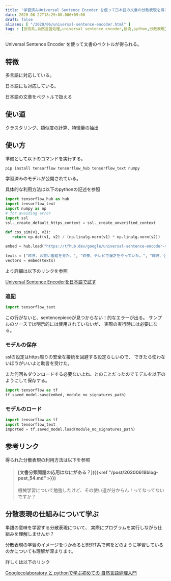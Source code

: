 ```yaml
---
title: '学習済みUniversal Sentence Encoder を使って日本語の文章の分散表現を得る手順'
date: 2020-06-22T18:29:00.006+09:00
draft: false
aliases: [ "/2020/06/universal-sentence-encoder.html" ]
tags : [技術系,自然言語処理,universal sentence encoder,技術,python,分散表現]
---
```


Universal Sentence Encoder を使って文書のベクトルが得られる。

## 特徴

多言語に対応している。

日本語にも対応している。

日本語の文章をベクトルで扱える

## 使い道

クラスタリング、類似度の計算、特徴量の抽出

## 使い方

準備として以下のコマンドを実行する。

```sh
pip install tensorflow tensorflow_hub tensorflow_text numpy   
```

学習済みのモデルが公開されている。

具体的な利用方法は以下のpythonの記述を参照

```py
import tensorflow_hub as hub  
import tensorflow_text
import numpy as np  
# for avoiding error  
import ssl  
ssl._create_default_https_context = ssl._create_unverified_context  

def cos_sim(v1, v2):  
   return np.dot(v1, v2) / (np.linalg.norm(v1) * np.linalg.norm(v2))  
  
embed = hub.load("https://tfhub.dev/google/universal-sentence-encoder-multilingual/3")  
  
texts = ["昨日、お笑い番組を見た。", "昨夜、テレビで漫才をやっていた。", "昨日、公園に行った。", "I saw a comedy show last night.", "Yesterday, I went to the park."]  
vectors = embed(texts)  
```

より詳細は以下のリンクを参照

[Universal Sentence Encoderを日本語で試す](https://qiita.com/kenta1984/items/9613da23766a2578a27a)


### 追記
```py
import tensorflow_text
```
この行がないと、sentencepieceが見つからない！的なエラーが出る。
サンプルのソースでは明示的には使用されていないが、
実際の実行時には必要になる。

### モデルの保存
sslの設定はhttps周りの安全な接続を回避する設定らしいので、
できたら使わないほうがいいよと助言を受けた。

また何回もダウンロードする必要ないよね、とのことだったのでモデルを以下のようにして保存する。

```py
import tensorflow as tf
tf.saved_model.save(embed, module_no_signatures_path)
```

### モデルのロード
```py
import tensorflow as tf
import tensorflow_text
imported = tf.saved_model.load(module_no_signatures_path)

```

## 参考リンク
得られた分散表現の利用方法は以下を参照

> #### [文書分類問題の応用はなにがある？]({{<ref "/post/20200618blog-post_54.md" >}})
> 
> 機械学習について勉強したけど、その使い道が分からん！ってなってないですか？

## 分散表現の仕組みについて学ぶ

単語の意味を学習する分散表現について、
実際にプログラムを実行しながら仕組みを理解しませんか？

分散表現の学習のイメージをつかめるとBERT系で何をどのように学習しているのかについても理解が深まります。

詳しくは以下のリンク

[Googlecolaboratory と pythonで学ぶ初めての 自然言語処理入門](https://subcul-science.booth.pm/items/1562211)
